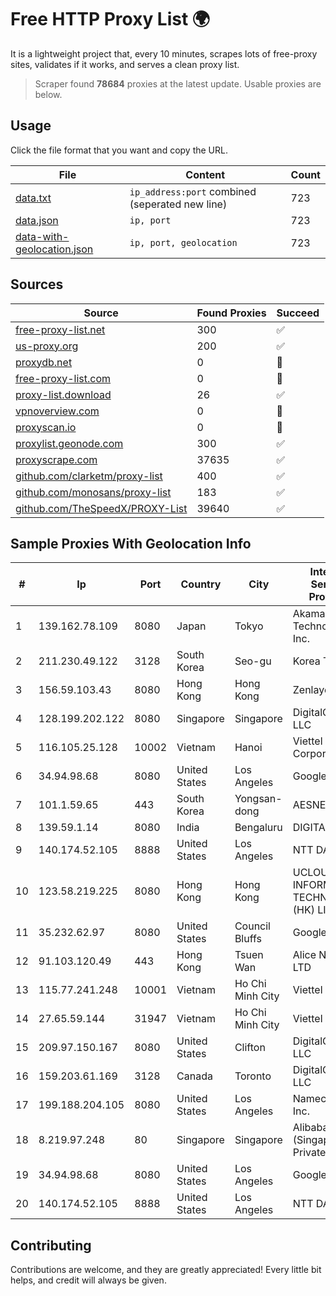 
# Free HTTP Proxy List 🌍

It is a lightweight project that, every 10 minutes, scrapes lots of free-proxy sites, validates if it works, and serves a clean proxy list.


> Scraper found **78684** proxies at the latest update. Usable proxies are below.

## Usage

Click the file format that you want and copy the URL.


|File|Content|Count|
|----|-------|-----|
|[data.txt](https://raw.githubusercontent.com/themiralay/Proxy-List-World/master/data.txt)|`ip_address:port` combined (seperated new line)|723|
|[data.json](https://raw.githubusercontent.com/themiralay/Proxy-List-World/master/data.json)|`ip, port`|723|
|[data-with-geolocation.json](https://raw.githubusercontent.com/themiralay/Proxy-List-World/master/data-with-geolocation.json)|`ip, port, geolocation`|723|

## Sources

|Source|Found Proxies|Succeed|
|------|-------------|-------|
|[free-proxy-list.net](https://free-proxy-list.net)|300|✅|
|[us-proxy.org](https://www.us-proxy.org)|200|✅|
|[proxydb.net](http://proxydb.net)|0|🚫|
|[free-proxy-list.com](https://free-proxy-list.com/?page=&port=&type%5B%5D=http&type%5B%5D=https&up_time=0&search=Search)|0|🚫|
|[proxy-list.download](https://www.proxy-list.download/HTTP)|26|✅|
|[vpnoverview.com](https://vpnoverview.com/privacy/anonymous-browsing/free-proxy-servers)|0|🚫|
|[proxyscan.io](https://www.proxyscan.io)|0|🚫|
|[proxylist.geonode.com](https://proxylist.geonode.com/api/proxy-list?limit=300&page=1&sort_by=lastChecked&sort_type=desc&protocols=http,https)|300|✅|
|[proxyscrape.com](https://api.proxyscrape.com/v2/?request=displayproxies&protocol=http&timeout=10000&country=all&ssl=all&anonymity=all)|37635|✅|
|[github.com/clarketm/proxy-list](https://raw.githubusercontent.com/clarketm/proxy-list/master/proxy-list-raw.txt)|400|✅|
|[github.com/monosans/proxy-list](https://raw.githubusercontent.com/monosans/proxy-list/main/proxies/http.txt)|183|✅|
|[github.com/TheSpeedX/PROXY-List](https://raw.githubusercontent.com/TheSpeedX/PROXY-List/master/http.txt)|39640|✅|


## Sample Proxies With Geolocation Info

|#|Ip|Port|Country|City|Internet Service Provider|
|-|--|----|-------|----|-------------------------|
|1|139.162.78.109|8080|Japan|Tokyo|Akamai Technologies, Inc.|
|2|211.230.49.122|3128|South Korea|Seo-gu|Korea Telecom|
|3|156.59.103.43|8080|Hong Kong|Hong Kong|Zenlayer Inc|
|4|128.199.202.122|8080|Singapore|Singapore|DigitalOcean, LLC|
|5|116.105.25.128|10002|Vietnam|Hanoi|Viettel Corporation|
|6|34.94.98.68|8080|United States|Los Angeles|Google LLC|
|7|101.1.59.65|443|South Korea|Yongsan-dong|AESNET|
|8|139.59.1.14|8080|India|Bengaluru|DIGITALOCEAN|
|9|140.174.52.105|8888|United States|Los Angeles|NTT DATA|
|10|123.58.219.225|8080|Hong Kong|Hong Kong|UCLOUD INFORMATION TECHNOLOGY (HK) LIMITED|
|11|35.232.62.97|8080|United States|Council Bluffs|Google LLC|
|12|91.103.120.49|443|Hong Kong|Tsuen Wan|Alice Networks LTD|
|13|115.77.241.248|10001|Vietnam|Ho Chi Minh City|Viettel Group|
|14|27.65.59.144|31947|Vietnam|Ho Chi Minh City|Viettel Group|
|15|209.97.150.167|8080|United States|Clifton|DigitalOcean, LLC|
|16|159.203.61.169|3128|Canada|Toronto|DigitalOcean, LLC|
|17|199.188.204.105|8080|United States|Los Angeles|Namecheap, Inc.|
|18|8.219.97.248|80|Singapore|Singapore|Alibaba Cloud (Singapore) Private Limited|
|19|34.94.98.68|8080|United States|Los Angeles|Google LLC|
|20|140.174.52.105|8888|United States|Los Angeles|NTT DATA|



## Contributing

Contributions are welcome, and they are greatly appreciated! Every
little bit helps, and credit will always be given.

